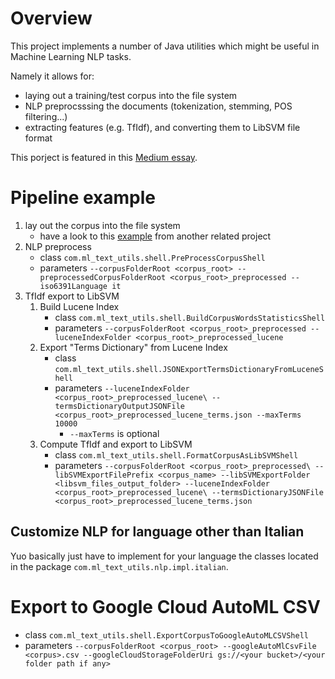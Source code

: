# Overview

This project implements a number of Java utilities which might be useful in Machine Learning NLP tasks.

Namely it allows for:

* laying out a training/test corpus into the file system
* NLP preprocsssing the documents (tokenization, stemming, POS filtering...)
* extracting features (e.g. TfIdf), and converting them to LibSVM file format

This porject is featured in this [Medium essay](https://medium.com/@piercarlo_slavazza/what-is-the-best-method-for-automatic-text-classification).

# Pipeline example

1. lay out the corpus into the file system
    * have a look to this [example](https://github.com/PiercarloSlavazza/wired-it-text-classification-ml/blob/master/src/main/java/com/ml_text_utils/shell/BuildWiredItFileSystemCorpusShell.java) from another related project
1. NLP preprocess
    * class `com.ml_text_utils.shell.PreProcessCorpusShell`
    * parameters `--corpusFolderRoot <corpus_root> --preprocessedCorpusFolderRoot <corpus_root>_preprocessed --iso6391Language it`
1. TfIdf export to LibSVM
    1. Build Lucene Index
        * class `com.ml_text_utils.shell.BuildCorpusWordsStatisticsShell`
        * parameters `--corpusFolderRoot <corpus_root>_preprocessed --luceneIndexFolder <corpus_root>_preprocessed_lucene`
    1. Export "Terms Dictionary" from Lucene Index
        * class `com.ml_text_utils.shell.JSONExportTermsDictionaryFromLuceneShell`
        * parameters `--luceneIndexFolder <corpus_root>_preprocessed_lucene\ --termsDictionaryOutputJSONFile <corpus_root>_preprocessed_lucene_terms.json --maxTerms 10000`
            * `--maxTerms` is optional
    1. Compute TfIdf and export to LibSVM
        * class `com.ml_text_utils.shell.FormatCorpusAsLibSVMShell`
        * parameters `--corpusFolderRoot <corpus_root>_preprocessed\ --libSVMExportFilePrefix <corpus_name> --libSVMExportFolder <libsvm_files_output_folder> --luceneIndexFolder <corpus_root>_preprocessed_lucene\ --termsDictionaryJSONFile <corpus_root>_preprocessed_lucene_terms.json`
        
## Customize NLP for language other than Italian

Yuo basically just have to implement for your language the classes located in the package `com.ml_text_utils.nlp.impl.italian`.

# Export to Google Cloud AutoML CSV

* class `com.ml_text_utils.shell.ExportCorpusToGoogleAutoMLCSVShell`
* parameters `--corpusFolderRoot <corpus_root> --googleAutoMlCsvFile <corpus>.csv --googleCloudStorageFolderUri gs://<your bucket>/<your folder path if any>`
